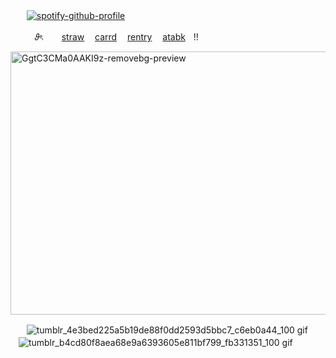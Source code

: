  ㅤㅤ[![spotify-github-profile](https://spotify-github-profile.kittinanx.com/api/view?uid=31ebwurvvtvie52inpjmx5rxepdy&cover_image=true&theme=novatorem&show_offline=false&background_color=121212&interchange=false&bar_color=ffffff&bar_color_cover=false)](https://github.com/kittinan/spotify-github-profile)

ㅤㅤㅤ𝜗ৎㅤㅤ [straw](https://frommi.straw.page/) ㅤ[carrd](https://rjjwon.carrd.co) ㅤ[rentry](https://rentry.co/nmsuu)  ㅤ[atabk](https://namsuu.atabook.org/)ㅤ!!

<img width="593" height="421" alt="GgtC3CMa0AAKI9z-removebg-preview" src="https://github.com/user-attachments/assets/3b47a994-9779-46a0-b3a3-6bcc5d296d65" />

 ㅤㅤ![tumblr_4e3bed225a5b19de88f0dd2593d5bbc7_c6eb0a44_100 gif](https://github.com/user-attachments/assets/b9eda857-d0fe-45dc-af43-7636b60fca85)
 ㅤㅤ![tumblr_b4cd80f8aea68e9a6393605e811bf799_fb331351_100 gif](https://github.com/user-attachments/assets/b3b6c385-2dbe-4338-83c8-f5b6562ce02d)



